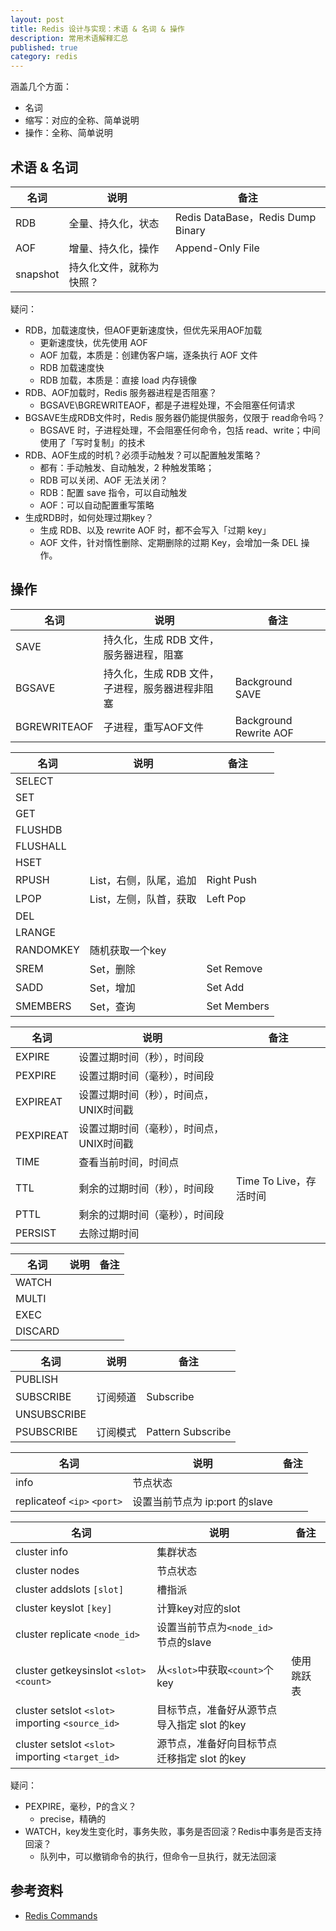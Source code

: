 ```yaml
---
layout: post
title: Redis 设计与实现：术语 & 名词 & 操作
description: 常用术语解释汇总
published: true
category: redis
---
```


涵盖几个方面：

* 名词
* 缩写：对应的全称、简单说明
* 操作：全称、简单说明

## 术语 & 名词

|名词|说明|备注|
|---|---|---|
| RDB | 全量、持久化，状态 | Redis DataBase，Redis Dump Binary |
| AOF | 增量、持久化，操作 | Append-Only File |
| snapshot | 持久化文件，就称为快照？ |   |


疑问：

* RDB，加载速度快，但AOF更新速度快，但优先采用AOF加载
	* 更新速度快，优先使用 AOF
	* AOF 加载，本质是：创建伪客户端，逐条执行 AOF 文件
	* RDB 加载速度快
	* RDB 加载，本质是：直接 load 内存镜像
* RDB、AOF加载时，Redis 服务器进程是否阻塞？
	* BGSAVE\BGREWRITEAOF，都是子进程处理，不会阻塞任何请求
* BGSAVE生成RDB文件时，Redis 服务器仍能提供服务，仅限于 read命令吗？
	* BGSAVE 时，子进程处理，不会阻塞任何命令，包括 read、write；中间使用了「写时复制」的技术
* RDB、AOF生成的时机？必须手动触发？可以配置触发策略？
	* 都有：手动触发、自动触发，2 种触发策略；
	* RDB 可以关闭、AOF 无法关闭？
	* RDB：配置 save 指令，可以自动触发
	* AOF：可以自动配置重写策略
* 生成RDB时，如何处理过期key？
	* 生成 RDB、以及 rewrite AOF 时，都不会写入「过期 key」
	* AOF 文件，针对惰性删除、定期删除的过期 Key，会增加一条 DEL 操作。


## 操作

|名词|说明|备注|
|---|---|---|
| SAVE | 持久化，生成 RDB 文件，服务器进程，阻塞 |  |
| BGSAVE | 持久化，生成 RDB 文件，子进程，服务器进程非阻塞  | Background SAVE  |
| BGREWRITEAOF | 子进程，重写AOF文件 | Background Rewrite AOF |

|名词|说明|备注|
|---|---|---|
| SELECT |   |   |
| SET |   |   |
| GET |   |   |
| FLUSHDB |   |   |
| FLUSHALL |   |   |
| HSET |   |   |
| RPUSH | List，右侧，队尾，追加 | Right Push |
| LPOP | List，左侧，队首，获取 | Left Pop |
| DEL |   |   |
| LRANGE |   |  |
| RANDOMKEY | 随机获取一个key |   |
| SREM | Set，删除 | Set Remove |
| SADD | Set，增加 | Set Add |
| SMEMBERS | Set，查询 | Set Members |


|名词|说明|备注|
|---|---|---|
| EXPIRE | 设置过期时间（秒），时间段 |   |
| PEXPIRE | 设置过期时间（毫秒），时间段 |   |
| EXPIREAT | 设置过期时间（秒），时间点，UNIX时间戳 |   |
| PEXPIREAT | 设置过期时间（毫秒），时间点，UNIX时间戳 |   |
| TIME | 查看当前时间，时间点 |   |
| TTL | 剩余的过期时间（秒），时间段 | Time To Live，存活时间 |
| PTTL | 剩余的过期时间（毫秒），时间段 |   |
| PERSIST | 去除过期时间 |   |

|名词|说明|备注|
|---|---|---|
| WATCH |   |   |
| MULTI |   |   |
| EXEC |   |   |
| DISCARD |   |   |

|名词|说明|备注|
|---|---|---|
| PUBLISH |   |   |
| SUBSCRIBE | 订阅频道 | Subscribe |
| UNSUBSCRIBE |   |   |
| PSUBSCRIBE | 订阅模式 | Pattern Subscribe |

|名词|说明|备注|
|---|---|---|
| info | 节点状态 |   |
| replicateof `<ip>` `<port>` | 设置当前节点为 ip:port 的slave |   |

|名词|说明|备注|
|---|---|---|
| cluster info | 集群状态 |   |
| cluster nodes | 节点状态 |   |
| cluster addslots `[slot]` | 槽指派 |  |
| cluster keyslot `[key]` | 计算key对应的slot |   |
| cluster replicate `<node_id>` | 设置当前节点为`<node_id>`节点的slave |   |
| cluster getkeysinslot `<slot>` `<count>` | 从`<slot>`中获取`<count>`个key | 使用跳跃表 |
| cluster setslot `<slot>` importing `<source_id>` | 目标节点，准备好从源节点导入指定 slot 的key |   |
| cluster setslot `<slot>` importing `<target_id>` | 源节点，准备好向目标节点迁移指定 slot 的key |   |


疑问：

* PEXPIRE，毫秒，P的含义？
	* precise，精确的
* WATCH，key发生变化时，事务失败，事务是否回滚？Redis中事务是否支持回滚？
	* 队列中，可以撤销命令的执行，但命令一旦执行，就无法回滚
 
 
## 参考资料

* [Redis Commands](http://redis.io/commands)









[NingG]:    http://ningg.github.com  "NingG"







